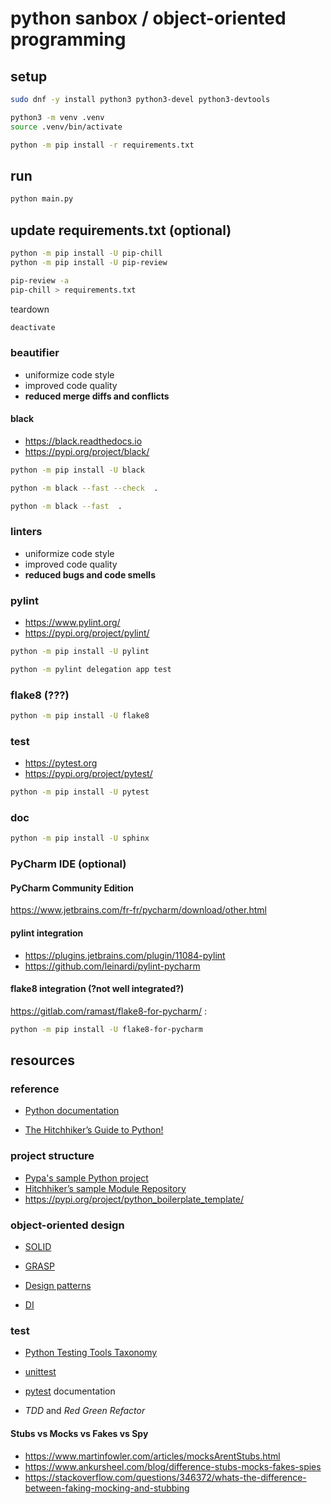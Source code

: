 # python sanbox / object-oriented programming

## setup

```bash
sudo dnf -y install python3 python3-devel python3-devtools
```

```bash
python3 -m venv .venv
source .venv/bin/activate
```

```bash
python -m pip install -r requirements.txt
```

## run

```bash
python main.py
```

## update requirements.txt (optional)

```bash
python -m pip install -U pip-chill
python -m pip install -U pip-review
```

```bash
pip-review -a
pip-chill > requirements.txt
```

teardown

```bash
deactivate
```

### beautifier

- uniformize code style
- improved code quality
- **reduced merge diffs and conflicts**

#### black

- https://black.readthedocs.io
- https://pypi.org/project/black/

```bash
python -m pip install -U black
```

```bash
python -m black --fast --check  .
```

```bash
python -m black --fast  .
```

### linters

- uniformize code style
- improved code quality
- **reduced bugs and code smells**

### pylint

- https://www.pylint.org/
- https://pypi.org/project/pylint/

```bash
python -m pip install -U pylint
```

```bash
python -m pylint delegation app test
```

### flake8 (???)

```bash
python -m pip install -U flake8
```

### test

- https://pytest.org
- https://pypi.org/project/pytest/

```bash
python -m pip install -U pytest
```

### doc

```bash
python -m pip install -U sphinx
```

### PyCharm IDE (optional)

#### PyCharm Community Edition

https://www.jetbrains.com/fr-fr/pycharm/download/other.html

#### pylint integration

- https://plugins.jetbrains.com/plugin/11084-pylint
- https://github.com/leinardi/pylint-pycharm

#### flake8 integration (?not well integrated?)

https://gitlab.com/ramast/flake8-for-pycharm/ :

```bash
python -m pip install -U flake8-for-pycharm
```

## resources

### reference

- [Python documentation](https://docs.python.org/3/)


- [The Hitchhiker’s Guide to Python!](https://docs.python-guide.org/)

### project structure

- [Pypa's sample Python project](https://github.com/pypa/sampleproject)
- [Hitchhiker’s sample Module Repository](https://github.com/navdeep-G/samplemod)
- https://pypi.org/project/python_boilerplate_template/

### object-oriented design

- [SOLID](https://en.wikipedia.org/wiki/SOLID)
- [GRASP](https://en.wikipedia.org/wiki/GRASP_(object-oriented_design))


- [Design patterns](https://refactoring.guru/design-patterns/python)
- [DI](https://python-dependency-injector.ets-labs.org/)

### test

- [Python Testing Tools Taxonomy](https://wiki.python.org/moin/PythonTestingToolsTaxonomy)


- [unittest](https://docs.python.org/3.11/library/unittest.html)
- [pytest](https://docs.pytest.org/en/latest/contents.html) documentation
- *TDD* and *Red Green Refactor*

#### Stubs vs Mocks vs Fakes vs Spy

- https://www.martinfowler.com/articles/mocksArentStubs.html
- https://www.ankursheel.com/blog/difference-stubs-mocks-fakes-spies
- https://stackoverflow.com/questions/346372/whats-the-difference-between-faking-mocking-and-stubbing